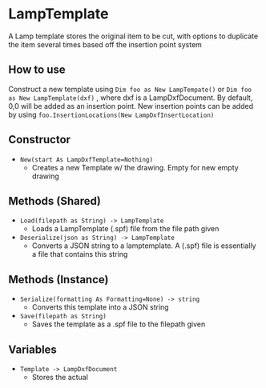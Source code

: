 # LampTemplate
A Lamp template stores the original item to be cut, with options to duplicate
the item several times based off the insertion point system
## How to use
Construct a new template using `Dim foo as New LampTempate()` or `Dim foo as New LampTemplate(dxf)`
, where dxf is a LampDxfDocument. By default, 0,0 will be added as an insertion point. 
New insertion points can be added by using
`foo.InsertionLocations(New LampDxfInsertLocation)`

## Constructor
- `New(start As LampDxfTemplate=Nothing)`
  - Creates a new Template w/ the drawing. Empty for new empty drawing
## Methods (Shared)
- `Load(filepath as String) -> LampTemplate`
  - Loads a LampTemplate (.spf) file from the file path given
- `Deserialize(json as String) -> LampTemplate`
  - Converts a JSON string to a lamptemplate. A (.spf) file is essentially a file
  that contains this string

## Methods (Instance)
- `Serialize(formatting As Formatting=None) -> string`
  - Converts this template into a JSON string
- `Save(filepath as String)`
  - Saves the template as a .spf file to the filepath given


## Variables
- `Template -> LampDxfDocument`
  - Stores the actual
